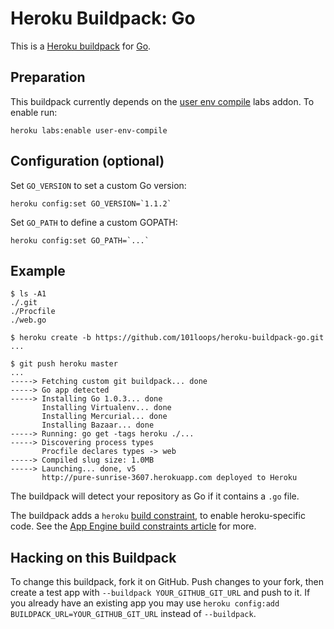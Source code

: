 # Heroku Buildpack: Go

This is a [Heroku buildpack][buildpack] for [Go][go].


## Preparation

This buildpack currently depends on the [user env compile](https://devcenter.heroku.com/articles/labs-user-env-compile) labs addon.  To enable run:

    heroku labs:enable user-env-compile


## Configuration (optional)

Set `GO_VERSION` to set a custom Go version:

    heroku config:set GO_VERSION=`1.1.2`

Set `GO_PATH` to define a custom GOPATH:

    heroku config:set GO_PATH=`...`


## Example

```
$ ls -A1
./.git
./Procfile
./web.go

$ heroku create -b https://github.com/101loops/heroku-buildpack-go.git
...

$ git push heroku master
...
-----> Fetching custom git buildpack... done
-----> Go app detected
-----> Installing Go 1.0.3... done
       Installing Virtualenv... done
       Installing Mercurial... done
       Installing Bazaar... done
-----> Running: go get -tags heroku ./...
-----> Discovering process types
       Procfile declares types -> web
-----> Compiled slug size: 1.0MB
-----> Launching... done, v5
       http://pure-sunrise-3607.herokuapp.com deployed to Heroku
```

The buildpack will detect your repository as Go if it
contains a `.go` file.

The buildpack adds a `heroku` [build constraint][build-constraint],
to enable heroku-specific code. See the [App Engine build constraints article][app-engine-build-constraints]
for more.


## Hacking on this Buildpack

To change this buildpack, fork it on GitHub. Push
changes to your fork, then create a test app with
`--buildpack YOUR_GITHUB_GIT_URL` and push to it. If you
already have an existing app you may use `heroku config:add
BUILDPACK_URL=YOUR_GITHUB_GIT_URL` instead of `--buildpack`.

[go]: http://golang.org/
[buildpack]: http://devcenter.heroku.com/articles/buildpacks
[quickstart]: http://mmcgrana.github.com/2012/09/getting-started-with-go-on-heroku.html
[build-constraint]: http://golang.org/pkg/go/build/
[app-engine-build-constraints]: http://blog.golang.org/2013/01/the-app-engine-sdk-and-workspaces-gopath.html
